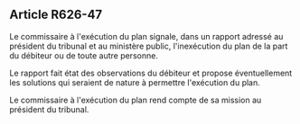 Article R626-47
----
Le commissaire à l'exécution du plan signale, dans un rapport adressé au
président du tribunal et au ministère public, l'inexécution du plan de la part
du débiteur ou de toute autre personne.

Le rapport fait état des observations du débiteur et propose éventuellement les
solutions qui seraient de nature à permettre l'exécution du plan.

Le commissaire à l'exécution du plan rend compte de sa mission au président du
tribunal.
